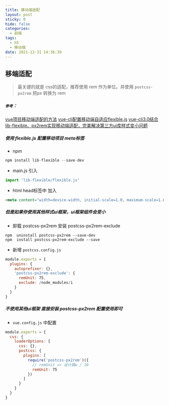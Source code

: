 ```yaml
---
title: 移动端适配
layout: post
sticky: 0
hide: false
categories:
  - 前端
tags:
  - h5
  - 移动端
date: 2021-12-31 14:36:39
---
```

## 移端适配

> 最关键的就是 css的适配，推荐使用 rem 作为单位。并使用 `postcss-px2rem` 把px 转换为 rem

##### `参考`： 
[vue项目移动端适配的方法](https://blog.csdn.net/marendu/article/details/100890951)
[vue-cli配置移动端自适应flexible.js](https://www.cnblogs.com/fightjianxian/p/11918806.html)
[vue-cli3.0结合lib-flexible、px2rem实现移动端适配，完美解决第三方ui库样式变小问题](https://www.cnblogs.com/fightjianxian/p/11918839.html)
##### 使用 flexible.js 配置移动项目 meta标签
* npm
``` javascript
npm install lib-flexible --save-dev
```
* main.js 引入
``` javascript
import 'lib-flexible/flexible.js'
```
* html head标签中 加入
``` html
<meta content="width=device-width, initial-scale=1.0, maximum-scale=1.0, user-scalable=0" name="viewport" />
```




##### 但是如果你使用其他样式ui框架，ui框架组件会变小

* 卸载 postcss-px2rem 安装 postcss-px2rem-exclude

``` shell
npm  uninstall postcss-px2rem --save-dev
npm  install postcss-px2rem-exclude --save
```
* 新增 `postcss.config.js`
``` javaScript
module.exports = {
  plugins: {
    autoprefixer: {},
    'postcss-px2rem-exclude': {
      remUnit: 75,
      exclude: /node_modules/i
    }
  }
}
```

##### 不使用其他ui框架 直接安装 postcss-px2rem 配置使用即可
* `vue.config.js` 中配置
``` javaScript
module.exports = {
  css: {
    loaderOptions: {
      css: {},
      postcss: {
        plugins: [
          require('postcss-px2rem')({
            // remUnit => 设计搞w / 10
            remUnit: 75
          })
        ]
      }
    }
  }
}
```
